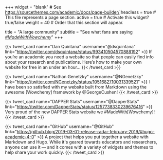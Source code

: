+++
widget = "blank"  # See https://sourcethemes.com/academic/docs/page-builder/
headless = true  # This file represents a page section.
active = true  # Activate this widget? true/false
weight = 40  # Order that this section will appear.

title = "A large community"
subtitle = "See what fans are saying [*#MadeWithWowchemy*](https://twitter.com/search?q=(%23MadeWithWowchemy%20OR%20%23MadeWithAcademic)&src=typed_query)"
+++

<div class="tweets card-columns">

{{< tweet_card name="Dan Quintana" username="@dsquintana" link="https://twitter.com/dsquintana/status/993410504570888192" >}}
If you’re an academic you need a website so that people can easily find info about your research and publications. Here’s how to make your own website for free in an under an hour...
{{< /tweet_card >}}

{{< tweet_card name="Nathan Genetzky" username="@NGenetzky" link="https://twitter.com/NGenetzky/status/1051682710031339521" >}}
I have been so satisfied with my website built from Markdown using the awesome [Wowchemy] framework by @GeorgeCushen!
{{< /tweet_card >}}

{{< tweet_card name="DAPPER Stats" username="@DapperStats" link="https://twitter.com/DapperStats/status/1257738330239676416" >}}
Very proud of the new DAPPER Stats website we #MadeWith[Wowchemy]!
{{< /tweet_card >}}

{{< tweet_card name="GitHub" username="@GitHub" link="https://github.blog/2019-03-01-release-radar-february-2019/#hugo-academic-4-0" >}}
A project that helps you put together a website with Markdown and Hugo. While it's geared towards educators and researchers, anyone can use it — and it comes with a variety of widgets and themes to help share your work quickly.
{{< /tweet_card >}}

</div>
